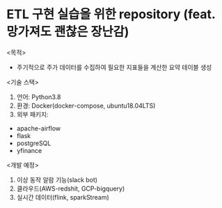 # ETL 구현 실습을 위한 repository (feat. 망가져도 괜찮은 장난감)

<목적>
- 주기적으로 주가 데이터를 수집하여 필요한 지표들을 계산한 요약 테이블 생성

<기술 스택>
1. 언어: Python3.8
2. 환경: Docker(docker-compose, ubuntu18.04LTS)
3. 외부 패키지:
  - apache-airflow
  - flask
  - postgreSQL
  - yfinance 

<개발 예정>
1. 이상 동작 알람 기능(slack bot)
2. 클라우드(AWS-redshit, GCP-bigquery)
3. 실시간 데이터(flink, sparkStream) 
